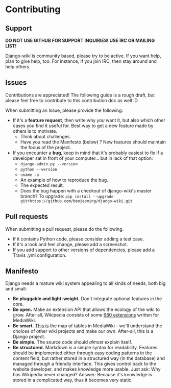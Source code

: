 # Contributing

## Support

**DO NOT USE GITHUB FOR SUPPORT INQUIRIES! USE IRC OR MAILING LIST!**

Django-wiki is community based, please try to be active. If you want help, plan to give help, too. For instance, if you join IRC, then stay around and help others.

## Issues

Contributions are appreciated! The following guide is a rough draft, but
please feel free to contribute to this contribution doc as well :D

When submitting an Issue, please provide the following:

* If it's a **feature request**, then write why *you* want it, but also which other
  cases you find it useful for. Best way to get a new feature made by others
  is to motivate.
  * Think about challenges.
  * Have you read the Manifesto (below) ? New features should maintain the focus
    of the project.
* If you encounter a **bug**, keep in mind that it's probably easiest to fix if
  a developer sat in front of your computer... but in lack of that option:
  * `django-admin.py --version`
  * `python --version`
  * `uname -a`
  * An example of how to reproduce the bug.
  * The expected result.
  * Does the bug happen with a checkout of django-wiki's master branch? To upgrade:
    `pip install --upgrade git+https://github.com/benjaoming/django-wiki.git`

## Pull requests

When submitting a pull request, please do the following.

* If it contains Python code, please consider adding a test case.
* If it's a look and feel change, please add a screenshot.
* If you add support to other versions of dependencies, please add a Travis
  .yml configuration.

## Manifesto

Django needs a mature wiki system appealing to all kinds of needs, both big and small:

 * **Be pluggable and light-weight.** Don't integrate optional features in the core.
 * **Be open.** Make an extension API that allows the ecology of the wiki to grow. After all, Wikipedia consists of some [680 extensions](http://svn.wikimedia.org/viewvc/mediawiki/trunk/extensions/) written for MediaWiki.
 * **Be smart.** [This is](https://upload.wikimedia.org/wikipedia/commons/8/88/MediaWiki_database_schema_1-19_%28r102798%29.png) the map of tables in MediaWiki - we'll understand the choices of other wiki projects and make our own. After-all, this is a Django project.
 * **Be simple.** The source code should *almost* explain itself.
 * **Be structured.** Markdown is a simple syntax for readability. Features should be implemented either through easy coding patterns in the content field, but rather stored in a structured way (in the database) and managed through a friendly interface. This gives control back to the website developer, and makes knowledge more usable. Just ask: Why has Wikipedia never changed? Answer: Because it's knowledge is stored in a complicated way, thus it becomes very static.

